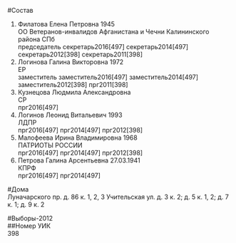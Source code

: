 #Состав  
1. Филатова Елена Петровна 1945  
    ОО Ветеранов-инвалидов Афганистана и Чечни Калининского района СПб  
    председатель секретарь2016[497] секретарь2014[497] секретарь2012[398] секретарь2011[398]  
2. Логинова Галина Викторовна 1972  
    ЕР  
    заместитель заместитель2016[497] заместитель2014[497] заместитель2012[398] прг2011[398]  
3. Кузнецова Людмила Александровна  
    СР  
    прг2016[497]  
4. Логинов Леонид Витальевич 1993  
    ЛДПР  
    прг2016[497] прг2014[497] прг2012[398]  
5. Малофеева Ирина Владимировна 1968  
    ПАТРИОТЫ РОССИИ  
    прг2016[497] прг2014[497] прг2012[398]  
6. Петрова Галина Арсентьевна 27.03.1941  
    КПРФ  
    прг2016[497] прг2014[497]  
  
#Дома  
Луначарского пр. д. 86 к. 1, 2, 3 Учительская ул. д. 3 к. 2; д. 5 к. 1, 2; д. 7 к. 1; д. 9 к. 2  
  
#Выборы-2012  
##Номер УИК  
398  
